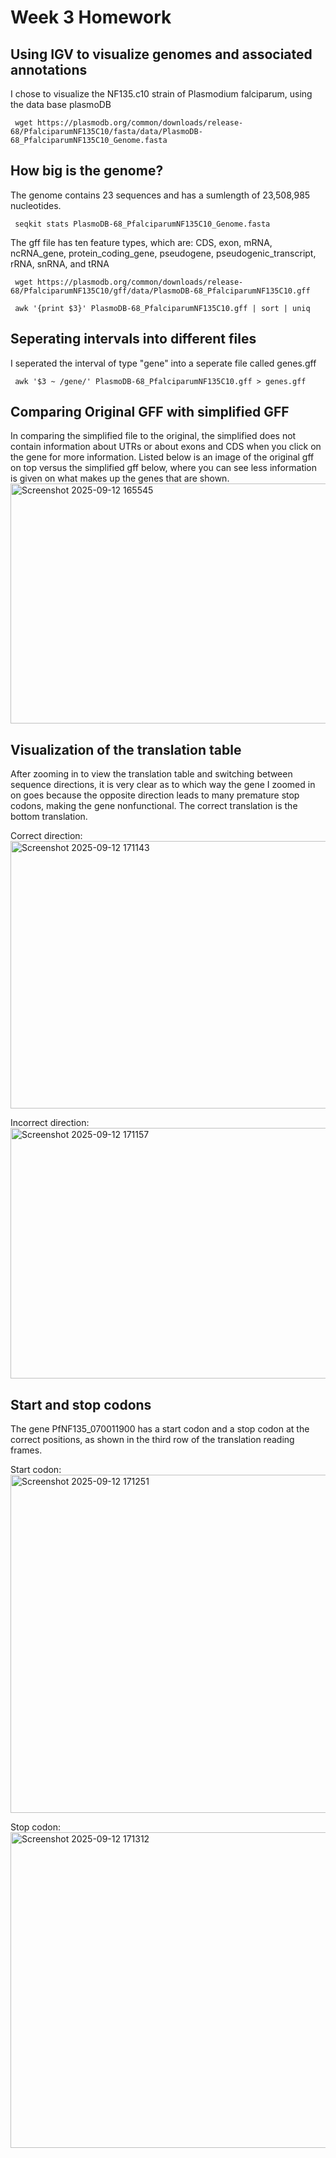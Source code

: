  # Week 3 Homework

 ## Using IGV to visualize genomes and associated annotations

I chose to visualize the NF135.c10 strain of Plasmodium falciparum, using the data base plasmoDB

     wget https://plasmodb.org/common/downloads/release-68/PfalciparumNF135C10/fasta/data/PlasmoDB-68_PfalciparumNF135C10_Genome.fasta


 ## How big is the genome?

 The genome contains 23 sequences and has a sumlength of 23,508,985 nucleotides. 

     seqkit stats PlasmoDB-68_PfalciparumNF135C10_Genome.fasta

The gff file has ten feature types, which are: CDS, exon, mRNA, ncRNA_gene, protein_coding_gene, pseudogene, pseudogenic_transcript, rRNA, snRNA, and tRNA

     wget https://plasmodb.org/common/downloads/release-68/PfalciparumNF135C10/gff/data/PlasmoDB-68_PfalciparumNF135C10.gff

     awk '{print $3}' PlasmoDB-68_PfalciparumNF135C10.gff | sort | uniq

 ## Seperating intervals into different files

I seperated the interval of type "gene" into a seperate file called genes.gff

 

     awk '$3 ~ /gene/' PlasmoDB-68_PfalciparumNF135C10.gff > genes.gff


 ## Comparing Original GFF with simplified GFF

In comparing the simplified file to the original, the simplified does not contain information about UTRs or about exons and CDS when you click on the gene for more information. Listed below is an image of the original gff on top versus the simplified gff below, where you can see less information is given on what makes up the genes that are shown.
<img width="1400" height="384" alt="Screenshot 2025-09-12 165545" src="https://github.com/user-attachments/assets/d8b6a973-d151-48f0-a645-1333a4a15eda" />


 ## Visualization of the translation table

 After zooming in to view the translation table and switching between sequence directions, it is very clear as to which way the gene I zoomed in on goes because the opposite direction leads to many premature stop codons, making the gene nonfunctional. The correct translation is the bottom translation.

 Correct direction:
<img width="1398" height="428" alt="Screenshot 2025-09-12 171143" src="https://github.com/user-attachments/assets/7e35e2e9-de7a-4ae5-a508-ca3e52eaf54a" />


 Incorrect direction:<img width="1401" height="401" alt="Screenshot 2025-09-12 171157" src="https://github.com/user-attachments/assets/1c221f89-88ef-417d-9154-94fad0c139ad" />


 ## Start and stop codons

 The gene PfNF135_070011900 has a start codon and a stop codon at the correct positions, as shown in the third row of the translation reading frames.

 Start codon:
<img width="1302" height="541" alt="Screenshot 2025-09-12 171251" src="https://github.com/user-attachments/assets/fc1a7e77-9639-415d-93f4-54fa925edeb5" />


 Stop codon:<img width="1402" height="505" alt="Screenshot 2025-09-12 171312" src="https://github.com/user-attachments/assets/c5b470b8-acb4-4e5f-a1eb-adb7b893fc0c" />
